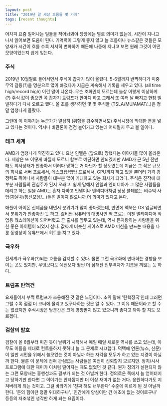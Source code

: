 ```yaml
---
layout: post
title: "2019년 말 세상 흐름들 몇 가지"
tags: [recent thoughts]
---
```


어차피 요즘 일어나는 일들을 적어놔봐야 당장에는 별로 의미가 없는데, 시간이 지나고 나서 읽어보면 도움이 된다. 기억력이 그렇게 좋지 않고 늘 흐름이나 뉴스같은 것들은 모양새가 시간이 흐를 수록 서서히 변화하기 때문에 나중에 지나고 보면 원래 그것이 어떤 모양이었는지 쉽게 잊는다.

### 주식

2019년 10월말로 들어서면서 주식이 갑자기 많이 올랐다. 5-6월까지 반짝하다가 미중 무역 갈등(?)을 명분으로 많이 빠졌다가 지금은 계속해서 기록을 세우고 있다. (all time high/record high) 이런 말이 나온다. 무슨 조화인지 모르는데 늘상 이렇게 이상하게(?) 주식 값이 좋으면 꼭 갑자기 트럼프가 한마디 하고 그래서 또 여러 날 빠지고 한참 빌빌하다가 다시 오르고 했다. 올 초를 생각하면 몇 몇 주식들 (TSLA/MU/AMAT/..)은 정말 엄청나게 올랐다. 

그런데 이 이야기는 누군가가 열심히 (위험을 감수하면서도) 주식시장에 막대한 돈을 넣고 있다는 것이다. 역시나 비관론이 점점 늘어가고 있는데 어찌될지 두고 볼 일이다.

### 테크 세계

AMD가 엄청나게 약진하고 있다. 요샌 인텔은 (앞으로) 망했다는 이야기들 많이 올라온다. 세상은 또 어떻게 바뀔지 모르니 함부로 예단하면 안되겠지만 AMD가 근 5년 전만해도 회사상태가 안좋아서 이러다 망하는 거 아닌가 할 정도였는데 지금은 그 작은 규모의 회사로 서버 프로세서, 데스크탑/랩탑 프로세서, GPU까지 하고 있을 뿐더러 가격 경쟁력도 뛰어나서 사람들이 대부분 많이 기대하고 있는 회사가 되었다. 주식은 진작에 대부분 사람들의 관심주가 된지 오래고. 쉽게 말해서 인텔과 엔비디아가 그 많은 사람들을 데리고 하는 일을 AMD는 혼자 다하고 인텔이나 엔비디아처럼 당장 쓸데없는 비수익 사업(자율차/통신모뎀/...)들은 벌이지 않으니까 더 의미가 있다고 본다.

애플이 아이폰 신제품을 내면서 분위기가 많이 좋아졌는데, 반면에 맥북은 OS 업글되면서 분위기가 안좋아진 듯 하고. 값비싼 컴퓨터의 대명사인 맥 프로는 이젠 멀티미디어 작업용 웍스테이션이 되어버렸고 곧 출시를 앞두고 있는데, 역시 돈자랑하는 사람들을 위한 좋은 아이템이 되었지 싶다. 값싸게 비슷한 케이스로 AMD 머신을 만드는 내용을 다룬 동영상이 유튜브에서 히트를 치고 있다.

### 극우화

전세계가 극우화(?)되는 흐름을 감지할 수 있다. 물론 그런 극우화에 반대하는 경향을 보이는 곳도 있지만, 무엇보다도 예전보다 훨씬 더 심해진 빈부격차가 기름을 끼얹는 듯 하다. 

### 트럼프 탄핵건

요새들어서 부쩍 트럼프가 조용해진 것 같은 느낌이다. 소위 말해 '탄핵정국'인데 그러면 그럴 수록 점점 더 코너에 몰리고 있구나하는 것은 알 수 있다. 그 이유 때문이라고 할 수는 없겠지만 주식시장은 당분간은 크게 영향받지 않고 있으니까 좋다고 봐야 할 지도 모르겠다.

### 검찰의 발호

검찰이 올 6월부터 미친 듯이 날뛰기 시작해서 매일 매일 새로운 역사를 쓰고 있는데, 아무도 이들을 제대로 컨트롤하지 못하니 늘 그 문제로 시끄럽다. 덕택에 언론(뉴스, 신문)이 일반 시민을 위해서 쓸모없는 것이 아닐까 하는 자각을 모두가 하고 있는 지경이 아닐까 한다. 물론 이 문제에 전혀 관심없는 사람들은 여전히 신뢰할지 모르지만. 정치/시사 프로그램에 대한 재미가 이처럼 떨어지는 때도 없었던 것 같다. 뭔가 정의가 실현되지 않는 그런 모양새는 흥행성과도 결부가 되는 것 아닐까 한다. 정의로운 쪽에서 늘 얻어터지고 당하기만 한다면 그 이야기는 안타깝지만 더 이상 재미가 없는 거다. 응원하다가도 지쳐버리게 되는 것이고. 그걸 바라기에 '진짜 해도 너무한다' 수준에 이르게 된 것 아닐까 한다. '돈의 힘이란 정말 위대하구나', '인간에게 양심이란 건 애초에 없는 것이로구나' 등등의 자조섞인 생각만 하게 되는 요즘이다. 